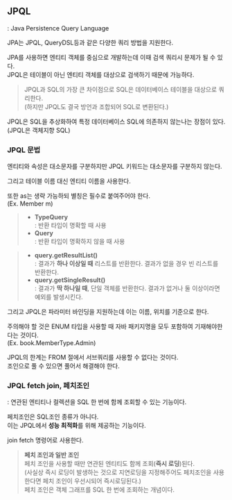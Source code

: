 ## JPQL
: Java Persistence Query Language

JPA는 JPQL, QueryDSL등과 같은 다양한 쿼리 방법을 지원한다.

JPA를 사용하면 엔티티 객체를 중심으로 개발하는데 이때 검색 쿼리시 문제가 될 수 있다.  
JPQL은 테이블이 아닌 엔티티 객체를 대상으로 검색하기 때문에 가능하다.

> JPQL과 SQL의 가장 큰 차이점으로 SQL은 데이터베이스 테이블을 대상으로 쿼리한다.  
> (하지만 JPQL도 결국 방언과 조합되어 SQL로 변환된다.)

JPQL은 SQL을 추상화하여 특정 데이터베이스 SQL에 의존하지 않는나는 장점이 있다.  
(JPQL은 객체지향 SQL)

### JPQL 문법
엔티티와 속성은 대소문자를 구분하지만 JPQL 키워드는 대소문자를 구분하지 않는다.

그리고 테이블 이름 대신 엔티티 이름을 사용한다.

또한 as는 생략 가능하되 별칭은 필수로 붙여주어야 한다.  
(Ex. Member m)

> - **TypeQuery**  
> : 반환 타입이 명확할 때 사용
> - **Query**  
> : 반환 타입이 명확하지 않을 때 사용

> - **query.getResultList()**  
> : 결과가 **하나 이상일 때** 리스트를 반환한다. 결과가 없을 경우 빈 리스트를 반환한다.
> - **query.getSingleResult()**  
> : 결과가 **딱 하나일 때**, 단일 객체를 반환한다. 결과가 없거나 둘 이상이라면 예외를 발생시킨다.

그리고 JPQL은 파라미터 바인딩을 지원하는데 이는 이름, 위치를 기준으로 한다.

주의해야 할 것은 ENUM 타입을 사용할 때 자바 패키지명을 모두 포함하여 기재해야한다는 것이다.  
(Ex. book.MemberType.Admin)

JPQL의 한계는 FROM 절에서 서브쿼리를 사용할 수 없다는 것이다.  
조인으로 풀 수 있으면 풀어서 해결해야 한다.

### JPQL fetch join, 페치조인
: 연관된 엔티티나 컬렉션을 SQL 한 번에 함께 조회할 수 있는 기능이다.

페치조인은 SQL조인 종류가 아니다.  
이는 JPQL에서 **성능 최적화**를 위해 제공하는 기능이다.

join fetch 명령어로 사용한다.

> **페치 조인과 일반 조인**  
> 페치 조인을 사용할 때만 연관된 엔티티도 함께 조회(**즉시 로딩**)된다.  
> (사실상 즉시 로딩이 발생하는 것으로 지연로딩을 지정해주어도 페치조인을 사용한다면 페치 조인이 우선시되어 즉시로딩된다.)  
> 페치 조인은 객체 그래프를 SQL 한 번에 조회하는 개념이다.
